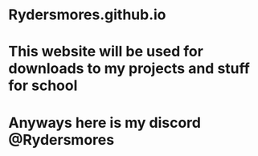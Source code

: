 # Rydersmores.github.io
# This website will be used for downloads to my projects and stuff for school
# Anyways here is my discord @Rydersmores 
